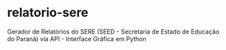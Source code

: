 # relatorio-sere
Gerador de Relatórios do SERE (SEED - Secretaria de Estado de Educação do Paraná) via API - Interface Gráfica em Python
